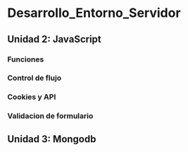 # Desarrollo_Entorno_Servidor

## Unidad 2: JavaScript

### Funciones 

### Control de flujo
### Cookies y API

### Validacion de formulario

## Unidad 3: Mongodb